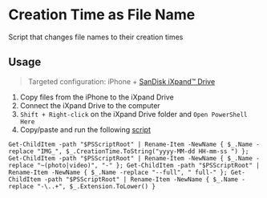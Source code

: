 # Creation Time as File Name

Script that changes file names to their creation times

## Usage

> Targeted configuration: iPhone + [SanDisk iXpand™ Drive](https://apps.apple.com/us/app/sandisk-ixpand-drive/id1079870681)

1. Copy files from the iPhone to the iXpand Drive
2. Connect the iXpand Drive to the computer
3. `Shift + Right-click` on the iXpand Drive folder and `Open PowerShell Here`
4. Copy/paste and run the following [script](script.ps1)

```pwsh
Get-ChildItem -path "$PSScriptRoot" | Rename-Item -NewName { $_.Name -replace "IMG_", $_.CreationTime.ToString("yyyy-MM-dd HH-mm-ss ") }; Get-ChildItem -path "$PSScriptRoot" | Rename-Item -NewName { $_.Name -replace "~(photo|video)", "-" }; Get-ChildItem -path "$PSScriptRoot" | Rename-Item -NewName { $_.Name -replace "--full", " full-" }; Get-ChildItem -path "$PSScriptRoot" | Rename-Item -NewName { $_.Name -replace "-\..+", $_.Extension.ToLower() }
```
